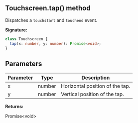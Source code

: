 ## Touchscreen.tap() method

Dispatches a `touchstart` and `touchend` event.

**Signature:**

```typescript
class Touchscreen {
  tap(x: number, y: number): Promise<void>;
}
```

## Parameters

| Parameter | Type   | Description                     |
| --------- | ------ | ------------------------------- |
| x         | number | Horizontal position of the tap. |
| y         | number | Vertical position of the tap.   |

**Returns:**

Promise&lt;void&gt;
